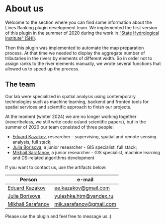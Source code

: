 # About us 

Welcome to the section where you can find some information about the Lines Ranking plugin development team. 
We implemented the first version of this plugin in the summer of 2020 during the work in [“State Hydrological Institute” (SHI)](http://www.hydrology.ru/en). 

Then this plugin was implemented to automate the map preparation process. 
At that time we needed to display the aggregate number of tributaries in the rivers by elements of different width. 
So in order not to assign ranks to the river elements manually, we wrote several functions that allowed us to speed up the process. 

## The team

Our lab were specialized in spatial analysis using contemporary technologies such as 
machine learning, backend and fronted tools for spatial services and scientific 
approach to finish our projects.

At the moment (winter 2024) we are no longer working together (nevertheless, 
we still write code or/and scientific papers), but in the summer of 
2020 our team consisted of three people:

- [Eduard Kazakov](https://github.com/eduard-kazakov), researcher - supervising, spatial and remote sensing analysis, full stack;
- [Julia Borisova](https://github.com/ChrisLisbon), a junior researcher - GIS specialist, full stack;
- [Mikhail Sarafanov](https://github.com/Dreamlone), a junior researcher - GIS specialist, machine learning and DS-related algorithms development

If you want to contact us, use the artifacts below: 

| Person                                              |        e-mail           |
|-----------------------------------------------------|-------------------------|
| [Eduard Kazakov](https://github.com/eduard-kazakov) | ee.kazakov@gmail.com    |
| [Julia Borisova](https://github.com/ChrisLisbon)    | yulashka.htm@yandex.ru  |
| [Mikhail Sarafanov](https://github.com/Dreamlone)   | mik.sarafanov@gmail.com |

Please use the plugin and feel free to message us :) 
